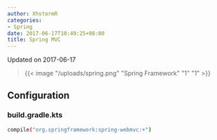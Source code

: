 ```yaml
---
author: XhstormR
categories:
- Spring
date: 2017-06-17T10:49:25+08:00
title: Spring MVC
---
```


<!--more-->

Updated on 2017-06-17

> {{< image "/uploads/spring.png" "Spring Framework" "1" "1" >}}

## Configuration
### build.gradle.kts
```bash
compile("org.springframework:spring-webmvc:+")
```
